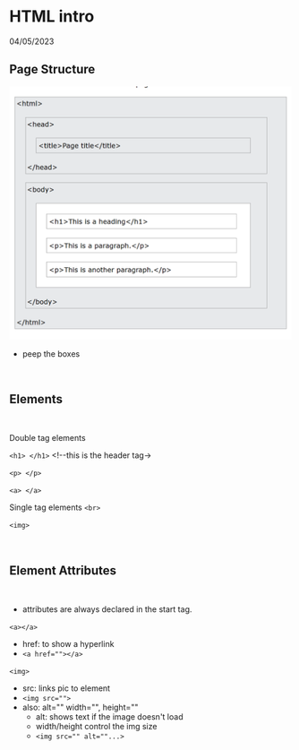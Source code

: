 # HTML intro

04/05/2023

## Page Structure

![alt text](img\html_page_structure.png "The HTML page structure")
* peep the boxes 

<br>

## __Elements__

<br>

Double tag elements

`<h1> </h1>`
    <!--this is the header tag->

`<p> </p>` 
    <!--this is the paragraph tag-->

`<a> </a>` 
    <!--this is a link tag-->

Single tag elements
`<br>` 
    <!--this is a line break tag-->
    <!--can be placed mid text tag-->

`<img>`
    <!--this is an image tag-->

<br>

## __Element Attributes__

<br>

* attributes are always declared in the start tag.


`<a></a>`     
* href: to show a hyperlink
* `<a href=""></a>`

`<img>`
* src: links pic to element
* `<img src="">`
* also: alt="" width="", height=""
    * alt: shows text if the image doesn't load
    * width/height control the img size
    * `<img src="" alt=""...>`



